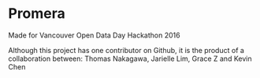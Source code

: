 # Promera
Made for Vancouver Open Data Day Hackathon 2016

Although this project has one contributor on Github, it is the product of a collaboration between:
Thomas Nakagawa, Jarielle Lim, Grace Z and Kevin Chen
